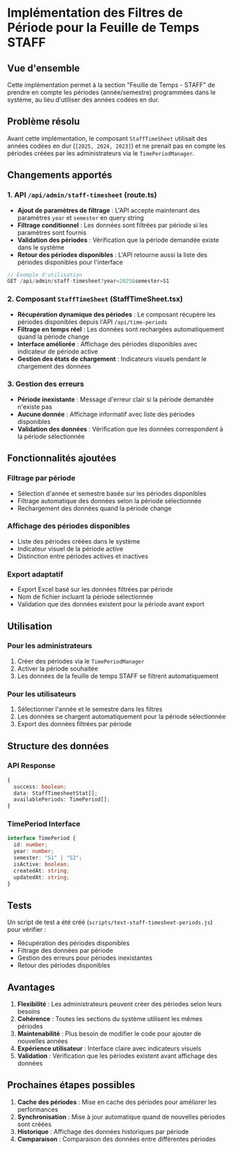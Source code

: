 # Implémentation des Filtres de Période pour la Feuille de Temps STAFF

## Vue d'ensemble

Cette implémentation permet à la section "Feuille de Temps - STAFF" de prendre en compte les périodes (année/semestre) programmées dans le système, au lieu d'utiliser des années codées en dur.

## Problème résolu

Avant cette implémentation, le composant `StaffTimeSheet` utilisait des années codées en dur (`[2025, 2024, 2023]`) et ne prenait pas en compte les périodes créées par les administrateurs via le `TimePeriodManager`.

## Changements apportés

### 1. API `/api/admin/staff-timesheet` (route.ts)

- **Ajout de paramètres de filtrage** : L'API accepte maintenant des paramètres `year` et `semester` en query string
- **Filtrage conditionnel** : Les données sont filtrées par période si les paramètres sont fournis
- **Validation des périodes** : Vérification que la période demandée existe dans le système
- **Retour des périodes disponibles** : L'API retourne aussi la liste des périodes disponibles pour l'interface

```typescript
// Exemple d'utilisation
GET /api/admin/staff-timesheet?year=2025&semester=S1
```

### 2. Composant `StaffTimeSheet` (StaffTimeSheet.tsx)

- **Récupération dynamique des périodes** : Le composant récupère les périodes disponibles depuis l'API `/api/time-periods`
- **Filtrage en temps réel** : Les données sont rechargées automatiquement quand la période change
- **Interface améliorée** : Affichage des périodes disponibles avec indicateur de période active
- **Gestion des états de chargement** : Indicateurs visuels pendant le chargement des données

### 3. Gestion des erreurs

- **Période inexistante** : Message d'erreur clair si la période demandée n'existe pas
- **Aucune donnée** : Affichage informatif avec liste des périodes disponibles
- **Validation des données** : Vérification que les données correspondent à la période sélectionnée

## Fonctionnalités ajoutées

### Filtrage par période
- Sélection d'année et semestre basée sur les périodes disponibles
- Filtrage automatique des données selon la période sélectionnée
- Rechargement des données quand la période change

### Affichage des périodes disponibles
- Liste des périodes créées dans le système
- Indicateur visuel de la période active
- Distinction entre périodes actives et inactives

### Export adaptatif
- Export Excel basé sur les données filtrées par période
- Nom de fichier incluant la période sélectionnée
- Validation que des données existent pour la période avant export

## Utilisation

### Pour les administrateurs
1. Créer des périodes via le `TimePeriodManager`
2. Activer la période souhaitée
3. Les données de la feuille de temps STAFF se filtrent automatiquement

### Pour les utilisateurs
1. Sélectionner l'année et le semestre dans les filtres
2. Les données se chargent automatiquement pour la période sélectionnée
3. Export des données filtrées par période

## Structure des données

### API Response
```typescript
{
  success: boolean;
  data: StaffTimesheetStat[];
  availablePeriods: TimePeriod[];
}
```

### TimePeriod Interface
```typescript
interface TimePeriod {
  id: number;
  year: number;
  semester: "S1" | "S2";
  isActive: boolean;
  createdAt: string;
  updatedAt: string;
}
```

## Tests

Un script de test a été créé (`scripts/test-staff-timesheet-periods.js`) pour vérifier :
- Récupération des périodes disponibles
- Filtrage des données par période
- Gestion des erreurs pour périodes inexistantes
- Retour des périodes disponibles

## Avantages

1. **Flexibilité** : Les administrateurs peuvent créer des périodes selon leurs besoins
2. **Cohérence** : Toutes les sections du système utilisent les mêmes périodes
3. **Maintenabilité** : Plus besoin de modifier le code pour ajouter de nouvelles années
4. **Expérience utilisateur** : Interface claire avec indicateurs visuels
5. **Validation** : Vérification que les périodes existent avant affichage des données

## Prochaines étapes possibles

1. **Cache des périodes** : Mise en cache des périodes pour améliorer les performances
2. **Synchronisation** : Mise à jour automatique quand de nouvelles périodes sont créées
3. **Historique** : Affichage des données historiques par période
4. **Comparaison** : Comparaison des données entre différentes périodes

